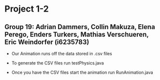 # Project 1-2
## Group 19: Adrian Dammers, Collin Makuza, Elena Perego, Enders Turkers, Mathias Verschueren, Eric Weindorfer (i6235783)

* Our Animation runs off the data stored in .csv files

* To generate the CSV files run testPhysics.java

* Once you have the CSV files start the animation run RunAnimation.java
